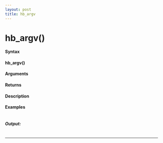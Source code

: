 ```yaml
---
layout: post
title: hb_argv
---
```


# hb_argv()


#### Syntax

#### hb_argv()

#### Arguments

#### Returns

#### Description

#### Examples

```

```

##### Output:

```

```

---